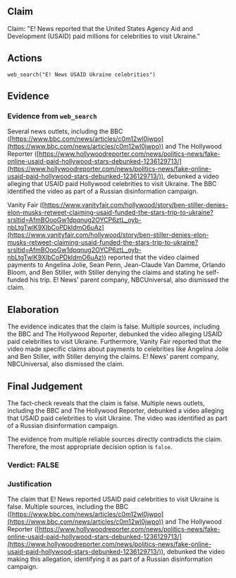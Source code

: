 ## Claim
Claim: "E! News reported that the United States Agency Aid and Development (USAID) paid millions for celebrities to visit Ukraine."

## Actions
```
web_search("E! News USAID Ukraine celebrities")
```

## Evidence
### Evidence from `web_search`
Several news outlets, including the BBC ([https://www.bbc.com/news/articles/c0m12wl0jwpo](https://www.bbc.com/news/articles/c0m12wl0jwpo)) and The Hollywood Reporter ([https://www.hollywoodreporter.com/news/politics-news/fake-online-usaid-paid-hollywood-stars-debunked-1236129713/](https://www.hollywoodreporter.com/news/politics-news/fake-online-usaid-paid-hollywood-stars-debunked-1236129713/)), debunked a video alleging that USAID paid Hollywood celebrities to visit Ukraine. The BBC identified the video as part of a Russian disinformation campaign.

Vanity Fair ([https://www.vanityfair.com/hollywood/story/ben-stiller-denies-elon-musks-retweet-claiming-usaid-funded-the-stars-trip-to-ukraine?srsltid=AfmBOooGw1dpqnug2OYCP6ztL_oyb-nbLtgTwlK9XIbCoPDkIdmO6uAz](https://www.vanityfair.com/hollywood/story/ben-stiller-denies-elon-musks-retweet-claiming-usaid-funded-the-stars-trip-to-ukraine?srsltid=AfmBOooGw1dpqnug2OYCP6ztL_oyb-nbLtgTwlK9XIbCoPDkIdmO6uAz)) reported that the video claimed payments to Angelina Jolie, Sean Penn, Jean-Claude Van Damme, Orlando Bloom, and Ben Stiller, with Stiller denying the claims and stating he self-funded his trip. E! News' parent company, NBCUniversal, also dismissed the claim.


## Elaboration
The evidence indicates that the claim is false. Multiple sources, including the BBC and The Hollywood Reporter, debunked the video alleging USAID paid celebrities to visit Ukraine. Furthermore, Vanity Fair reported that the video made specific claims about payments to celebrities like Angelina Jolie and Ben Stiller, with Stiller denying the claims. E! News' parent company, NBCUniversal, also dismissed the claim.


## Final Judgement
The fact-check reveals that the claim is false. Multiple news outlets, including the BBC and The Hollywood Reporter, debunked a video alleging that USAID paid celebrities to visit Ukraine. The video was identified as part of a Russian disinformation campaign.

The evidence from multiple reliable sources directly contradicts the claim. Therefore, the most appropriate decision option is `false`.


### Verdict: FALSE

### Justification
The claim that E! News reported USAID paid celebrities to visit Ukraine is false. Multiple sources, including the BBC ([https://www.bbc.com/news/articles/c0m12wl0jwpo](https://www.bbc.com/news/articles/c0m12wl0jwpo)) and The Hollywood Reporter ([https://www.hollywoodreporter.com/news/politics-news/fake-online-usaid-paid-hollywood-stars-debunked-1236129713/](https://www.hollywoodreporter.com/news/politics-news/fake-online-usaid-paid-hollywood-stars-debunked-1236129713/)), debunked the video making this allegation, identifying it as part of a Russian disinformation campaign.
